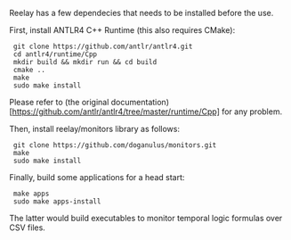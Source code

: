Reelay has a few dependecies that needs to be installed before the use.

First, install ANTLR4 C++ Runtime (this also requires CMake):
    
     git clone https://github.com/antlr/antlr4.git
     cd antlr4/runtime/Cpp
     mkdir build && mkdir run && cd build
     cmake .. 
     make
     sudo make install

Please refer to (the original documentation)[https://github.com/antlr/antlr4/tree/master/runtime/Cpp] for any problem.

Then, install reelay/monitors library as follows:

     git clone https://github.com/doganulus/monitors.git
     make
     sudo make install

Finally, build some applications for a head start:

	 make apps
	 sudo make apps-install

The latter would build executables to monitor temporal logic formulas over CSV files.

